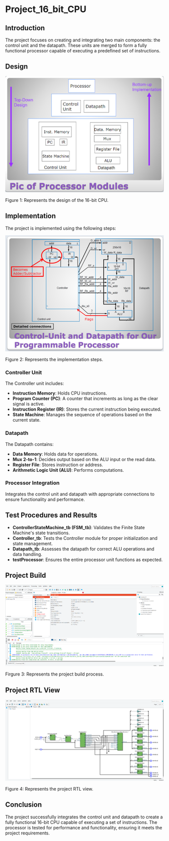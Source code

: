 # Project_16_bit_CPU

## Introduction

The project focuses on creating and integrating two main components: the control unit and the datapath. These units are merged to form a fully functional processor capable of executing a predefined set of instructions.

## Design

![Design](./assets/design.png)

Figure 1: Represents the design of the 16-bit CPU.

## Implementation

The project is implemented using the following steps:

![Implementation](./assets/implementation.png)

Figure 2: Represents the implementation steps.

### Controller Unit

The Controller unit includes:

- **Instruction Memory**: Holds CPU instructions.
- **Program Counter (PC)**: A counter that increments as long as the clear signal is active.
- **Instruction Register (IR)**: Stores the current instruction being executed.
- **State Machine**: Manages the sequence of operations based on the current state.

### Datapath

The Datapath contains:

- **Data Memory**: Holds data for operations.
- **Mux 2-to-1**: Decides output based on the ALU input or the read data.
- **Register File**: Stores instruction or address.
- **Arithmetic Logic Unit (ALU)**: Performs computations.

### Processor Integration

Integrates the control unit and datapath with appropriate connections to ensure functionality and performance.

## Test Procedures and Results

- **ControllerStateMachine_tb (FSM_tb)**: Validates the Finite State Machine's state transitions.
- **Controller_tb**: Tests the Controller module for proper initialization and state management.
- **Datapath_tb**: Assesses the datapath for correct ALU operations and data handling.
- **testProcessor**: Ensures the entire processor unit functions as expected.

## Project Build

![Build](./assets/projectbuild.png)

Firgure 3: Represents the project build process.

## Project RTL View

![RTL View](./assets/projectrtlview.png)

Figure 4: Represents the project RTL view.

## Conclusion

The project successfully integrates the control unit and datapath to create a fully functional 16-bit CPU capable of executing a set of instructions. The processor is tested for performance and functionality, ensuring it meets the project requirements.
